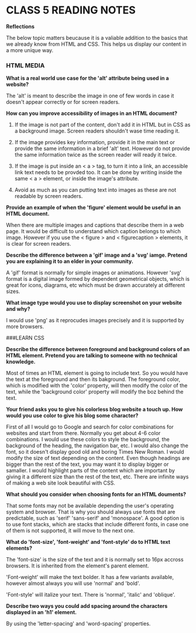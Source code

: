 # CLASS 5 READING NOTES


**Reflections**

The below topic matters beucause it is a valiable addition to the basics that we already know from HTML and CSS. This helps us display our content in a more unique way. 



### HTML MEDIA 


**What is a real world use case for the 'alt' attribute being used in a website?**

The 'alt' is meant to describe the image in one of few words in case it doesn't appear correctly or for screen readers.



**How can you improve accessibility of images in an HTML document?**

1. If the image is not part of the content, don't add it in HTML but in CSS as a background image. Screen readers shouldn't wase time reading it.

2. If the image provides key information, provide it in the main text or provide the same information in a brief 'alt' text. However do not provide the same information twice as the screen reader will ready it twice.

3. If the image is put inside an < a > tag, to turn it into a link, an accessible link text needs to be provded too. It can be done by writing inside the same < a > element, or inside the image's attribute.

4. Avoid as much as you can putting text into images as these are not readable by screen readers.


**Provide an example of when the 'figure' element would be useful in an HTML document.**

When there are multiple images and captions that describe them in a web page. It would be difficult to understand which caption belongs to which image. However if you use the < figure > and < figurecaption > elements, it is clear for screen readers.


**Describe the difference between a 'gif' image and a 'svg' iamge. Pretend you are explaining it to an elder in your community.**

A 'gif' format is normally for simple images or animations. However 'svg' format is a digital image formed by dependent geometrical objects, which is great for icons, diagrams, etc which must be drawn accurately at different sizes.


**What image type would you use to display screenshot on your website and why?**

I would use 'png' as it reprocudes images precisely and it is supported by more browsers.



###LEARN CSS


**Describe the difference between foreground and background colors of an HTML element. Pretend you are talking to someone with no technical knowledge.**

Most of times an HTML element is going to include text. So you would have the text at the foreground and then its bakground. The foreground color, which is modified with the 'color' property, will then modify the color of the text, while the 'background color' property will modify the boz behind the text.


**Your friend asks you to give his colorless blog website a touch up. How would you use color to give his blog some character?**

First of all I would go to Google and search for color combinations for websites and start from there. Normally you get about 4-6 color combinations. I would use these colors to style the background, the background of the heading, the navigation bar, etc. I would also change the font, so it doesn't display good old and boring Times New Roman. I would modify the size of text depending on the content. Even though headings are bigger than the rest of the text, you may want it to display bigger or samaller. I would highlight parts of the content which are important by giving it a different size than the rest of the text, etc. There are infinite ways of making a web site look beautiful with CSS.


**What should you consider when choosing fonts for an HTML douments?**

That some fonts may not be available depending the user's operating system and browser. That is why you should always use fonts that are predictable, such as 'serif' 'sans-serif' and 'monospace'. A good option is to use font stacks, which are stacks that include different fonts, in case one of them is not supported, it will move to the next one.


**What do 'font-size', 'font-weight' and 'font-style' do to HTML text elements?**

The 'font-size' is the size of the text and it is normally set to 16px accross browsers. It is inherited from the element's parent element.

'Font-weight' will make the text bolder. It has a few variants available, however almost always you will use 'normal' and 'bold'.

'Font-style' will italize your text. There is 'normal', 'italic' and 'oblique'.


**Describe two ways you could add spacing around the characters displayed in an 'h1' element.**

By using the 'letter-spacing' and 'word-spacing' properties.
